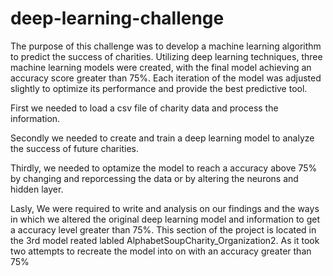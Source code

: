 # deep-learning-challenge

The purpose of this challenge was to develop a machine learning algorithm to predict the success of charities. Utilizing deep learning techniques, three machine learning models were created, with the final model achieving an accuracy score greater than 75%. Each iteration of the model was adjusted slightly to optimize its performance and provide the best predictive tool.

First we needed to load a csv file of charity data and process the information.

Secondly we needed to create and train a deep learning model to analyze the success of future charities.

Thirdly, we needed to optamize the model to reach a accuracy above 75% by changing and reporcessing the data or by altering the neurons and hidden layer.

Lasly, We were required to write and analysis on our findings and the ways in which we altered the original deep learning model and information to get a accuracy level greater than 75%. This section of the project is located in the 3rd model reated labled AlphabetSoupCharity_Organization2. As it took two attempts to recreate the model into on with an accuracy greater than 75%

